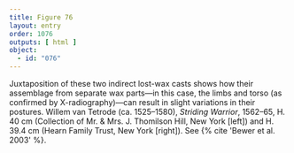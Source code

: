 ```yaml
---
title: Figure 76
layout: entry
order: 1076
outputs: [ html ]
object:
  - id: "076"
---
```


Juxtaposition of these two indirect lost-wax casts shows how their assemblage from separate wax parts—in this case, the limbs and torso (as confirmed by X-radiography)—can result in slight variations in their postures. Willem van Tetrode (ca. 1525–1580), *Striding Warrior*, 1562–65, H. 40 cm (Collection of Mr. & Mrs. J. Thomilson Hill, New York [left]) and H. 39.4 cm (Hearn Family Trust, New York [right]). See {% cite 'Bewer et al. 2003' %}.
